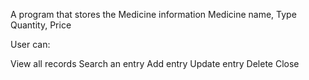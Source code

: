 A program that stores the Medicine information
Medicine name, Type
Quantity, Price

User can:

View all records
Search an entry
Add entry
Update entry
Delete
Close
